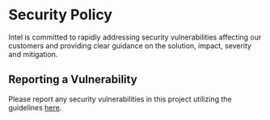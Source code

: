 <!--
SPDX-FileCopyrightText: (C) 2025 Intel Corporation
SPDX-License-Identifier: Apache-2.0
-->

# Security Policy

Intel is committed to rapidly addressing security vulnerabilities affecting
our customers and providing clear guidance on the solution, impact, severity and mitigation.

## Reporting a Vulnerability

Please report any security vulnerabilities in this project utilizing the guidelines
[here](https://www.intel.com/content/www/us/en/security-center/vulnerability-handling-guidelines.html).
